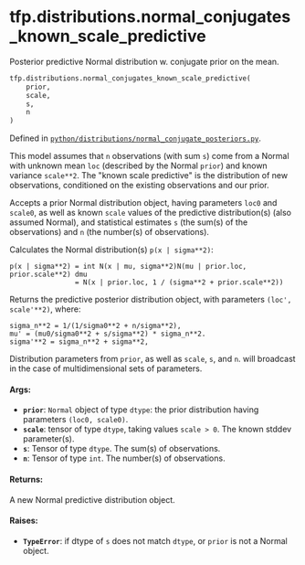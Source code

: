 <div itemscope itemtype="http://developers.google.com/ReferenceObject">
<meta itemprop="name" content="tfp.distributions.normal_conjugates_known_scale_predictive" />
<meta itemprop="path" content="Stable" />
</div>

# tfp.distributions.normal_conjugates_known_scale_predictive

Posterior predictive Normal distribution w. conjugate prior on the mean.

``` python
tfp.distributions.normal_conjugates_known_scale_predictive(
    prior,
    scale,
    s,
    n
)
```



Defined in [`python/distributions/normal_conjugate_posteriors.py`](https://github.com/tensorflow/probability/tree/master/tensorflow_probability/python/distributions/normal_conjugate_posteriors.py).

<!-- Placeholder for "Used in" -->

This model assumes that `n` observations (with sum `s`) come from a
Normal with unknown mean `loc` (described by the Normal `prior`)
and known variance `scale**2`. The "known scale predictive"
is the distribution of new observations, conditioned on the existing
observations and our prior.

Accepts a prior Normal distribution object, having parameters
`loc0` and `scale0`, as well as known `scale` values of the predictive
distribution(s) (also assumed Normal),
and statistical estimates `s` (the sum(s) of the observations) and
`n` (the number(s) of observations).

Calculates the Normal distribution(s) `p(x | sigma**2)`:

```
p(x | sigma**2) = int N(x | mu, sigma**2)N(mu | prior.loc, prior.scale**2) dmu
                = N(x | prior.loc, 1 / (sigma**2 + prior.scale**2))
```

Returns the predictive posterior distribution object, with parameters
`(loc', scale'**2)`, where:

```
sigma_n**2 = 1/(1/sigma0**2 + n/sigma**2),
mu' = (mu0/sigma0**2 + s/sigma**2) * sigma_n**2.
sigma'**2 = sigma_n**2 + sigma**2,
```

Distribution parameters from `prior`, as well as `scale`, `s`, and `n`.
will broadcast in the case of multidimensional sets of parameters.

#### Args:

* <b>`prior`</b>: `Normal` object of type `dtype`:
  the prior distribution having parameters `(loc0, scale0)`.
* <b>`scale`</b>: tensor of type `dtype`, taking values `scale > 0`.
  The known stddev parameter(s).
* <b>`s`</b>: Tensor of type `dtype`. The sum(s) of observations.
* <b>`n`</b>: Tensor of type `int`. The number(s) of observations.


#### Returns:

A new Normal predictive distribution object.


#### Raises:

* <b>`TypeError`</b>: if dtype of `s` does not match `dtype`, or `prior` is not a
  Normal object.